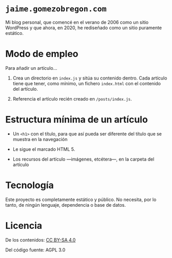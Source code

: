 # `jaime.gomezobregon.com`

Mi blog personal, que comencé en el verano de 2006 como un sitio WordPress y que ahora, en 2020, he rediseñado como un sitio puramente estático.

# Modo de empleo

Para añadir un artículo…

1. Crea un directorio en `index.js` y sitúa su contenido dentro. Cada artículo tiene que tener, como mínimo, un fichero `index.html` con el contenido del artículo.

2. Referencia el artículo recién creado en `/posts/index.js`.

# Estructura mínima de un artículo

- Un `<h1>` con el título, para que así pueda ser diferente del título que se muestra en la navegación

- Le sigue el marcado HTML 5.

- Los recursos del artículo —imágenes, etcétera—, en la carpeta del artículo

# Tecnología

Este proyecto es completamente estático y público. No necesita, por lo tanto, de ningún lenguaje, dependencia o base de datos.

# Licencia

De los contenidos: [CC BY-SA 4.0](https://creativecommons.org/licenses/by-sa/4.0/deed.es)

Del código fuente: AGPL 3.0
